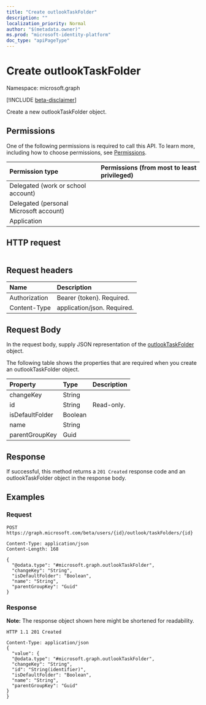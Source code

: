 ```yaml
---
title: "Create outlookTaskFolder"
description: ""
localization_priority: Normal
author: "$(metadata.owner)"
ms.prod: "microsoft-identity-platform"
doc_type: "apiPageType"
---
```


# Create outlookTaskFolder

Namespace: microsoft.graph

[!INCLUDE [beta-disclaimer](../../includes/beta-disclaimer.md)]

Create a new outlookTaskFolder object.

## Permissions

One of the following permissions is required to call this API. To learn more, including how to choose permissions, see [Permissions](/graph/permissions-reference).

| Permission type                        | Permissions (from most to least privileged) |
| :------------------------------------- | :------------------------------------------ |
| Delegated (work or school account)     |                                             |
| Delegated (personal Microsoft account) |                                             |
| Application                            |                                             |

## HTTP request

<!-- {
  "blockType": "ignored"
}
-->

```http

```

## Request headers

| Name          | Description                 |
| :------------ | :-------------------------- |
| Authorization | Bearer {token}. Required.   |
| Content-Type  | application/json. Required. |

## Request Body

In the request body, supply JSON representation of the [outlookTaskFolder](../resources/-outlooktaskfolder.md) object.

<!-- Actions and Functions -->

<!-- CRUD Methods -->

The following table shows the properties that are required when you create an outlookTaskFolder object.

| Property        | Type    | Description |
| :-------------- | :------ | :---------- |
| changeKey       | String  |             |
| id              | String  | Read-only.  |
| isDefaultFolder | Boolean |             |
| name            | String  |             |
| parentGroupKey  | Guid    |             |

## Response

If successful, this method returns a `201 Created` response code and an outlookTaskFolder object in the response body.

## Examples

### Request

<!-- {
  "blockType": "request",
  "name": "create_outlooktaskfolder"
}
-->

```http
POST https://graph.microsoft.com/beta/users/{id}/outlook/taskFolders/{id}

Content-Type: application/json
Content-Length: 168

{
  "@odata.type": "#microsoft.graph.outlookTaskFolder",
  "changeKey": "String",
  "isDefaultFolder": "Boolean",
  "name": "String",
  "parentGroupKey": "Guid"
}

```

### Response

**Note:** The response object shown here might be shortened for readability.

<!-- {
  "blockType": "response",
  "truncated": true,
  "@odata.type": "Microsoft.OutlookServices.outlookTaskFolder"
}
-->

```http
HTTP 1.1 201 Created

Content-Type: application/json
{
  "value": {
  "@odata.type": "#microsoft.graph.outlookTaskFolder",
  "changeKey": "String",
  "id": "String(identifier)",
  "isDefaultFolder": "Boolean",
  "name": "String",
  "parentGroupKey": "Guid"
}
}

```
